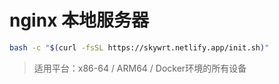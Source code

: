 # nginx 本地服务器

```bash
bash -c "$(curl -fsSL https://skywrt.netlify.app/init.sh)"
```

> 适用平台：x86-64 / ARM64 / Docker环境的所有设备
